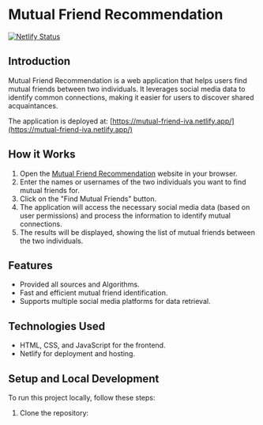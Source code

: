 # Mutual Friend Recommendation

[![Netlify Status](https://api.netlify.com/api/v1/badges/XXXXXXXX-XXXX-XXXX-XXXX-XXXXXXXXXXXX/deploy-status)](https://app.netlify.com/sites/mutual-friend-iva/deploys)

## Introduction

Mutual Friend Recommendation is a web application that helps users find mutual friends between two individuals. It leverages social media data to identify common connections, making it easier for users to discover shared acquaintances.

The application is deployed at: [https://mutual-friend-iva.netlify.app/](https://mutual-friend-iva.netlify.app/)

## How it Works

1. Open the [Mutual Friend Recommendation](https://mutual-friend-iva.netlify.app/) website in your browser.
2. Enter the names or usernames of the two individuals you want to find mutual friends for.
3. Click on the "Find Mutual Friends" button.
4. The application will access the necessary social media data (based on user permissions) and process the information to identify mutual connections.
5. The results will be displayed, showing the list of mutual friends between the two individuals.

## Features

- Provided all sources and Algorithms.
- Fast and efficient mutual friend identification.
- Supports multiple social media platforms for data retrieval.

## Technologies Used

- HTML, CSS, and JavaScript for the frontend.
- Netlify for deployment and hosting.

## Setup and Local Development

To run this project locally, follow these steps:

1. Clone the repository:
